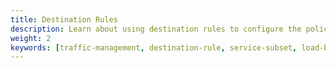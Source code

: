 ```yaml
---
title: Destination Rules
description: Learn about using destination rules to configure the policies you want Istio to apply to a request after enforcing the routing rules in your virtual service.
weight: 2
keywords: [traffic-management, destination-rule, service-subset, load-balancing]
---
```

